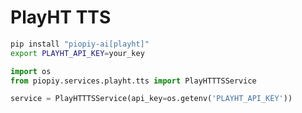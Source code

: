 # PlayHT TTS

```bash
pip install "piopiy-ai[playht]"
export PLAYHT_API_KEY=your_key
```

```python
import os
from piopiy.services.playht.tts import PlayHTTTSService

service = PlayHTTTSService(api_key=os.getenv('PLAYHT_API_KEY'))
```
